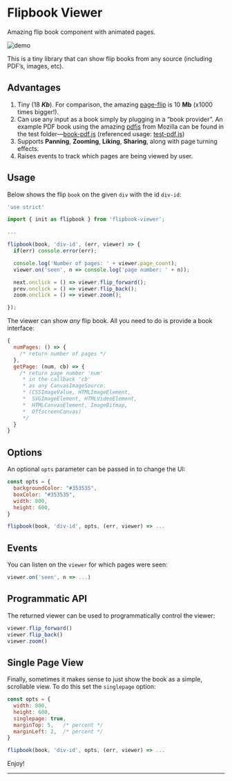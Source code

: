 # Flipbook Viewer

Amazing flip book component with animated pages.

![demo](./test/demo.gif)

This is a tiny library that can show flip books from any source (including PDF’s, images, etc).

## Advantages

1. Tiny (18 ***Kb***). For comparison, the amazing [page-flip](./https://www.npmjs.com/package/page-flip) is 10 **Mb** (x1000 times bigger!).
2. Can use any input as a book simply by plugging in a “book provider”. An example PDF book using the amazing [pdfjs](./https://www.npmjs.com/package/pdfjs-dist) from Mozilla can be found in the test folder—[book-pdf.js](./test/book-pdf.js) (referenced usage: [test-pdf.js](./test/test-pdf.js))
3. Supports **Panning**, **Zooming**, **Liking**, **Sharing**, along with page turning effects.
4. Raises events to track which pages are being viewed by user.

## Usage

Below shows the flip `book` on the given `div` with the id `div-id`:

```js
'use strict'

import { init as flipbook } from 'flipbook-viewer';

...

flipbook(book, 'div-id', (err, viewer) => {
  if(err) console.error(err);

  console.log('Number of pages: ' + viewer.page_count);
  viewer.on('seen', n => console.log('page number: ' + n));

  next.onclick = () => viewer.flip_forward();
  prev.onclick = () => viewer.flip_back();
  zoom.onclick = () => viewer.zoom();

});
```

The viewer can show *any* flip book. All you need to do is provide a book interface:

```js
{
  numPages: () => {
    /* return number of pages */
  },
  getPage: (num, cb) => {
    /* return page number 'num'
     * in the callback 'cb'
     * as any CanvasImageSource:
     * (CSSImageValue, HTMLImageElement, 
     *  SVGImageElement, HTMLVideoElement,
     *  HTMLCanvasElement, ImageBitmap,
     *  OffscreenCanvas)
     */
  }
}
```

## Options

An optional `opts` parameter can be passed in to change the UI:

```js
const opts = {
  backgroundColor: "#353535",
  boxColor: "#353535",
  width: 800,
  height: 600,
}

flipbook(book, 'div-id', opts, (err, viewer) => ...
```

## Events

You can listen on the `viewer` for which pages were seen:

```js
viewer.on('seen', n => ...)
```

## Programmatic API

The returned viewer can be used to programmatically control the viewer:

```js
viewer.flip_forward()
viewer.flip_back()
viewer.zoom()
```

## Single Page View

Finally, sometimes it makes sense to just show the book as a simple, scrollable view. To do this set the `singlepage` option:

```js
const opts = {
  width: 800,
  height: 600,
  singlepage: true,
  marginTop: 5,   /* percent */
  marginLeft: 2,  /* percent */
}

flipbook(book, 'div-id', opts, (err, viewer) => ...
```


Enjoy!

------------

